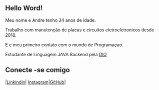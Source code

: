 ## Hello Word!

Meu nome e Andre tenho 24 anos de idade.

Trabalho com manutenção de placas e circuitos eletroeletronicos desde 2018.

E e meu primeiro contato com o mundo de Programaçao.

Estudante de Linguagem JAVA Backend pela [DIO](https://web.dio.me/home)


## Conecte -se comigo
|[Linkindin](https://www.linkedin.com/feed/)| [Instagram](https://www.instagram.com)|[GitHub](https://github.com/AndrePhilLeandro)|